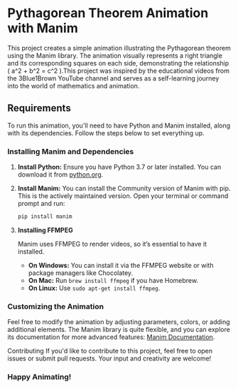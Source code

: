 # Pythagorean Theorem Animation with Manim

This project creates a simple animation illustrating the Pythagorean theorem using the Manim library. The animation visually represents a right triangle and its corresponding squares on each side, demonstrating the relationship \( a^2 + b^2 = c^2 \).This project was inspired by the educational videos from the 3Blue1Brown YouTube channel and serves as a self-learning journey into the world of mathematics and animation.

## Requirements

To run this animation, you'll need to have Python and Manim installed, along with its dependencies. Follow the steps below to set everything up.

### Installing Manim and Dependencies

1. **Install Python:**
   Ensure you have Python 3.7 or later installed. You can download it from [python.org](https://www.python.org/downloads/).

2. **Install Manim:**
   You can install the Community version of Manim with pip. This is the actively maintained version. Open your terminal or command prompt and run:
   ```bash
   pip install manim
   ```
3. **Installing FFMPEG**

   Manim uses FFMPEG to render videos, so it’s essential to have it installed.

   - **On Windows:** You can install it via the FFMPEG website or with package managers like Chocolatey.
   - **On Mac:** Run `brew install ffmpeg` if you have Homebrew.
   - **On Linux:** Use `sudo apt-get install ffmpeg`.

### Customizing the Animation
Feel free to modify the animation by adjusting parameters, colors, or adding additional elements. The Manim library is quite flexible, and you can explore its documentation for more advanced features: [Manim Documentation](https://docs.manim.community/en/stable/).

Contributing
If you'd like to contribute to this project, feel free to open issues or submit pull requests. Your input and creativity are welcome!

### Happy Animating!

